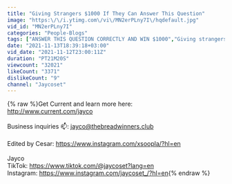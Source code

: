 ```yaml
---
title: "Giving Strangers $1000 If They Can Answer This Question"
image: "https:\/\/i.ytimg.com\/vi\/MN2erPLny7I\/hqdefault.jpg"
vid_id: "MN2erPLny7I"
categories: "People-Blogs"
tags: ["ANSWER THIS QUESTION CORRECTLY AND WIN $1000","Giving strangers $1000 if they can answer this question","are you smarter than a 5th grader"]
date: "2021-11-13T18:39:18+03:00"
vid_date: "2021-11-12T23:00:11Z"
duration: "PT21M20S"
viewcount: "32021"
likeCount: "3371"
dislikeCount: "9"
channel: "Jaycoset"
---
```

{% raw %}Get Current and learn more here: <br /><a rel="nofollow" target="blank" href="http://www.current.com/jayco">http://www.current.com/jayco</a><br /><br />Business inquiries 📫: jayco@thebreadwinners.club<br /><br />Edited by Cesar: <a rel="nofollow" target="blank" href="https://www.instagram.com/xsoopla/?hl=en">https://www.instagram.com/xsoopla/?hl=en</a><br /><br />Jayco<br />TikTok: <a rel="nofollow" target="blank" href="https://www.tiktok.com/@jaycoset?lang=en">https://www.tiktok.com/@jaycoset?lang=en</a><br />Instagram: <a rel="nofollow" target="blank" href="https://www.instagram.com/jaycoset_/?hl=en">https://www.instagram.com/jaycoset_/?hl=en</a>{% endraw %}
